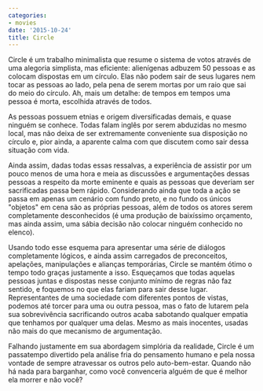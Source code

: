 ```yaml
---
categories:
- movies
date: '2015-10-24'
title: Circle
---
```


Circle é um trabalho minimalista que resume o sistema de votos através de uma alegoria simplista, mas eficiente: alienígenas adbuzem 50 pessoas e as colocam dispostas em um círculo. Elas não podem sair de seus lugares nem tocar as pessoas ao lado, pela pena de serem mortas por um raio que sai do meio do círculo. Ah, mais um detalhe: de tempos em tempos uma pessoa é morta, escolhida através de todos.

As pessoas possuem etnias e origem diversificadas demais, e quase ninguém se conhece. Todas falam inglês por serem abduzidas no mesmo local, mas não deixa de ser extremamente conveniente sua disposição no círculo e, pior ainda, a aparente calma com que discutem como sair dessa situação com vida.

Ainda assim, dadas todas essas ressalvas, a experiência de assistir por um pouco menos de uma hora e meia as discussões e argumentações dessas pessoas a respeito da morte eminente e quais as pessoas que deveriam ser sacrificadas passa bem rápido. Considerando ainda que toda a ação se passa em apenas um cenário com fundo preto, e no fundo os únicos "objetos" em cena são as próprias pessoas, além de todos os atores serem completamente desconhecidos (é uma produção de baixíssimo orçamento, mas ainda assim, uma sábia decisão não colocar ninguém conhecido no elenco).

Usando todo esse esquema para apresentar uma série de diálogos completamente lógicos, e ainda assim carregados de preconceitos, apelações, manipulações e alianças temporárias, Circle se mantém ótimo o tempo todo graças justamente a isso. Esqueçamos que todas aquelas pessoas juntas e dispostas nesse conjunto mínimo de regras não faz sentido, e foquemos no que elas fariam para sair desse lugar. Representantes de uma sociedade com diferentes pontos de vistas, podemos até torcer para uma ou outra pessoa, mas o fato de lutarem pela sua sobrevivência sacrificando outros acaba sabotando qualquer empatia que tenhamos por qualquer uma delas. Mesmo as mais inocentes, usadas não mais do que mecanismo de argumentação.

Falhando justamente em sua abordagem simplória da realidade, Circle é um passatempo divertido pela análise fria do pensamento humano e pela nossa vontade de sempre atravessar os outros pelo auto-bem-estar. Quando não há nada para barganhar, como você convenceria alguém de que é melhor ela morrer e não você?